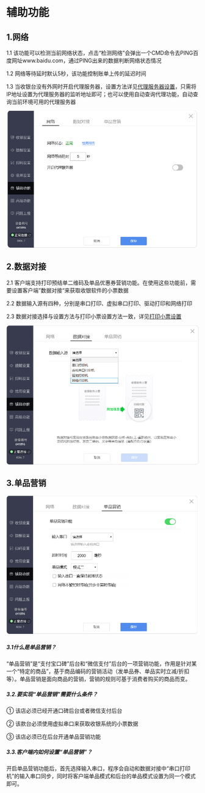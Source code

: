 # 辅助功能

## 1.网络

1.1  该功能可以检测当前网络状态，点击“检测网络”会弹出一个CMD命令去PING百度网址www.baidu.com，通过PING出来的数据判断网络状态情况

1.2  网络等待延时默认5秒，该功能控制账单上传的延迟时间

1.3  当收银台没有外网时开启代理服务器，设置方法详见[代理服务器设置](proxy-server.md)，只需将IP地址设置为代理服务器的监听地址即可；也可以使用自动查询代理功能，自动查询当前环境可用的代理服务器

![](/image/image30.png)

## 2.数据对接

2.1 客户端支持打印预结单二维码及单品优惠券营销功能。在使用这些功能前，需要设置客户端”数据对接“来获取收银软件的小票数据

2.2 数据输入源有四种，分别是串口打印、虚拟串口打印、驱动打印和网络打印

2.3 数据对接选择与设置方法与打印小票设置方法一致，详见[打印小票设置](printer.md)

![](/image/image32.png)

## 3.单品营销

![](/image/image28.png)

##### 3.1什么是单品营销？

“单品营销”是“支付宝口碑”后台和“微信支付”后台的一项营销功能，作用是针对某一个“特定的商品”，基于商品编码的营销活动（发单品券、单品实时立减/折扣等）。单品营销是面向商品的营销，营销的规则可基于消费者购买的商品而变。

##### 3.2.要实现“单品营销”需要什么条件？

①  该店必须已经开通口碑后台或者微信支付后台

②  该款台必须使用虚拟串口来获取收银系统的小票数据

③  该店必须已在后台开通单品营销功能

##### 3.3.客户端内如何设置“单品营销”？

开启单品营销功能后，首先选择输入串口，程序会自动和数据对接中“串口打印机”的输入串口同步，同时将客户端单品模式和后台的单品模式设置为同一个模式即可。

